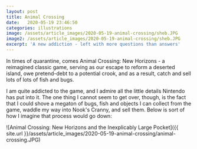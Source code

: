 ```yaml
---
layout: post
title: Animal Crossing
date:   2020-05-19 23:46:50
categories: illustrations
image: /assets/article_images/2020-05-19-animal-crossing/sheb.JPG
image2: /assets/article_images/2020-05-19-animal-crossing/sheb.JPG
excerpt: 'A new addiction - left with more questions than answers'
---
```


In times of quarantine, comes Animal Crossing: New Horizons - a reimagined classic game, serving as our escape to reform a deserted island, owe pretend-debt to a potential crook, and as a result, catch and sell lots of lots of fish and bugs.

I am quite addicted to the game, and I admire all the little details Nintendo has put into it. The one thing I cannot seem to get over, though, is the fact that I could shove a megaton of bugs, fish and objects I can collect from the game, waddle my way into Nook's Cranny, and sell them. Below is sort of how I imagine that process would go down:

![Animal Crossing: New Horizons and the Inexplicably Large Pocket]({{ site.url }}/assets/article_images/2020-05-19-animal-crossing/animal-crossing.JPG)
